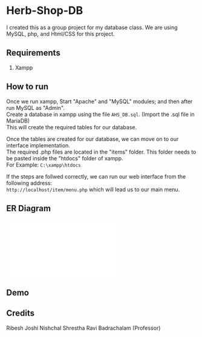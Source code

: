 # Herb-Shop-DB
I created this as a group project for my database class. We are using MySQL, php, and Html/CSS for this project.

## Requirements  
1. Xampp

## How to run  
Once we run xampp, Start "Apache" and "MySQL" modules; and then after run MySQL as "Admin".  
Create a database in xampp using the file ```AHS_DB.sql```. (Import the .sql file in MariaDB)  
This will create the required tables for our database.  

Once the tables are created for our database, we can move on to our interface implementation.  
The required .php files are located in the "items" folder. This folder needs to be pasted inside the "htdocs" folder of xampp.  
For Example: ```C:\xampp\htdocs```  

If the steps are follwed correctly, we can run our web interface from the following address:  
```http://localhost/item/menu.php``` which will lead us to our main menu.

## ER Diagram
![ER_Diagram](img/ER_Diagram.pdf)

## Demo


## Credits
Ribesh Joshi
Nishchal Shrestha
Ravi Badrachalam (Professor)

